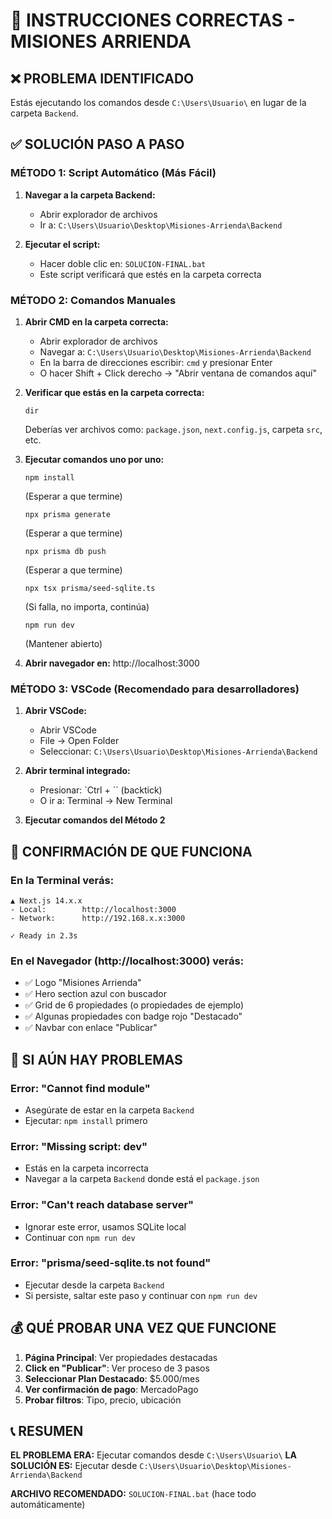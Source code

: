 # 🚀 INSTRUCCIONES CORRECTAS - MISIONES ARRIENDA

## ❌ **PROBLEMA IDENTIFICADO**

Estás ejecutando los comandos desde `C:\Users\Usuario\` en lugar de la carpeta `Backend`.

## ✅ **SOLUCIÓN PASO A PASO**

### **MÉTODO 1: Script Automático (Más Fácil)**

1. **Navegar a la carpeta Backend:**
   - Abrir explorador de archivos
   - Ir a: `C:\Users\Usuario\Desktop\Misiones-Arrienda\Backend`
   
2. **Ejecutar el script:**
   - Hacer doble clic en: `SOLUCION-FINAL.bat`
   - Este script verificará que estés en la carpeta correcta

### **MÉTODO 2: Comandos Manuales**

1. **Abrir CMD en la carpeta correcta:**
   - Abrir explorador de archivos
   - Navegar a: `C:\Users\Usuario\Desktop\Misiones-Arrienda\Backend`
   - En la barra de direcciones escribir: `cmd` y presionar Enter
   - O hacer Shift + Click derecho → "Abrir ventana de comandos aquí"

2. **Verificar que estás en la carpeta correcta:**
   ```
   dir
   ```
   Deberías ver archivos como: `package.json`, `next.config.js`, carpeta `src`, etc.

3. **Ejecutar comandos uno por uno:**
   ```
   npm install
   ```
   (Esperar a que termine)
   
   ```
   npx prisma generate
   ```
   (Esperar a que termine)
   
   ```
   npx prisma db push
   ```
   (Esperar a que termine)
   
   ```
   npx tsx prisma/seed-sqlite.ts
   ```
   (Si falla, no importa, continúa)
   
   ```
   npm run dev
   ```
   (Mantener abierto)

4. **Abrir navegador en:** http://localhost:3000

### **MÉTODO 3: VSCode (Recomendado para desarrolladores)**

1. **Abrir VSCode:**
   - Abrir VSCode
   - File → Open Folder
   - Seleccionar: `C:\Users\Usuario\Desktop\Misiones-Arrienda\Backend`

2. **Abrir terminal integrado:**
   - Presionar: `Ctrl + `` (backtick)
   - O ir a: Terminal → New Terminal

3. **Ejecutar comandos del Método 2**

## 🎯 **CONFIRMACIÓN DE QUE FUNCIONA**

### **En la Terminal verás:**
```
▲ Next.js 14.x.x
- Local:        http://localhost:3000
- Network:      http://192.168.x.x:3000

✓ Ready in 2.3s
```

### **En el Navegador (http://localhost:3000) verás:**
- ✅ Logo "Misiones Arrienda"
- ✅ Hero section azul con buscador
- ✅ Grid de 6 propiedades (o propiedades de ejemplo)
- ✅ Algunas propiedades con badge rojo "Destacado"
- ✅ Navbar con enlace "Publicar"

## 🔧 **SI AÚN HAY PROBLEMAS**

### **Error: "Cannot find module"**
- Asegúrate de estar en la carpeta `Backend`
- Ejecutar: `npm install` primero

### **Error: "Missing script: dev"**
- Estás en la carpeta incorrecta
- Navegar a la carpeta `Backend` donde está el `package.json`

### **Error: "Can't reach database server"**
- Ignorar este error, usamos SQLite local
- Continuar con `npm run dev`

### **Error: "prisma/seed-sqlite.ts not found"**
- Ejecutar desde la carpeta `Backend`
- Si persiste, saltar este paso y continuar con `npm run dev`

## 💰 **QUÉ PROBAR UNA VEZ QUE FUNCIONE**

1. **Página Principal**: Ver propiedades destacadas
2. **Click en "Publicar"**: Ver proceso de 3 pasos
3. **Seleccionar Plan Destacado**: $5.000/mes
4. **Ver confirmación de pago**: MercadoPago
5. **Probar filtros**: Tipo, precio, ubicación

## 📞 **RESUMEN**

**EL PROBLEMA ERA:** Ejecutar comandos desde `C:\Users\Usuario\` 
**LA SOLUCIÓN ES:** Ejecutar desde `C:\Users\Usuario\Desktop\Misiones-Arrienda\Backend`

**ARCHIVO RECOMENDADO:** `SOLUCION-FINAL.bat` (hace todo automáticamente)
